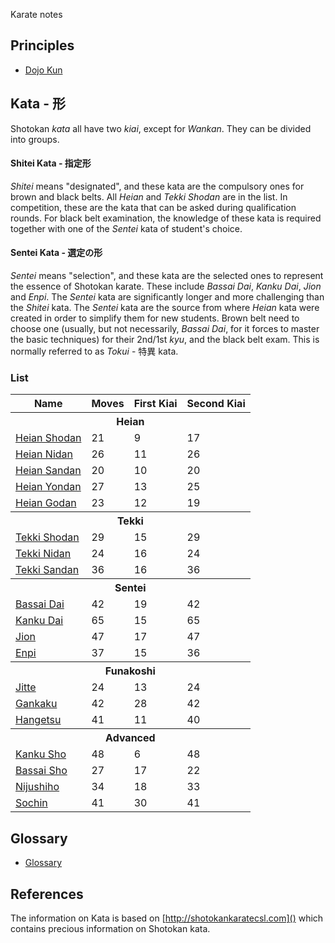 Karate notes

## Principles

* [Dojo Kun](dojo-kun.md)

## Kata - 形

Shotokan _kata_ all have two _kiai_, except for _Wankan_. They can be divided into groups.

#### Shitei Kata - 指定形

_Shitei_ means "designated", and these kata are the compulsory ones for brown and black belts. All _Heian_ and _Tekki Shodan_ are in the list. In competition, these are the kata that can be asked during qualification rounds. For black belt examination, the knowledge of these kata is required together with one of the _Sentei_ kata of student's choice.

#### Sentei Kata - 選定の形

_Sentei_ means "selection", and these kata are the selected ones to represent the essence of Shotokan karate. These include _Bassai Dai_, _Kanku Dai_, _Jion_ and _Enpi_. The _Sentei_ kata are significantly longer and more challenging than the _Shitei_ kata. The _Sentei_ kata are the source from where _Heian_ kata were created in order to simplify them for new students. Brown belt need to choose one (usually, but not necessarily, _Bassai Dai_, for it forces to master the basic techniques) for their 2nd/1st _kyu_, and the black belt exam. This is normally referred to as _Tokui_ - 特異 kata.

### List

<table>
  <tr>
    <th>Name</th>
    <th>Moves</th>
    <th>First Kiai</th>
    <th>Second Kiai</th>
  </tr>
  <tr>
    <th colspan="4">Heian</th>
  </tr>
  <tr>
    <td><a href="kata/01-heian-shodan.html">Heian Shodan</a></td>
    <td>21</td><td>9</td><td>17</td>
  </tr>
  <tr>
    <td><a href="kata/02-heian-nidan.html">Heian Nidan</a></td>
    <td>26</td><td>11</td><td>26</td>
  </tr>
  <tr>
    <td><a href="kata/03-heian-sandan.html">Heian Sandan</a></td>
    <td>20</td><td>10</td><td>20</td>
  </tr>
  <tr>
    <td><a href="kata/04-heian-yondan.html">Heian Yondan</a></td>
    <td>27</td><td>13</td><td>25</td>
  </tr>
  <tr>
    <td><a href="kata/05-heian-godan.html">Heian Godan</a></td>
    <td>23</td><td>12</td><td>19</td>
  </tr>
  <tr>
    <th colspan="4">Tekki</th>
  </tr>
  <tr>
    <td><a href="kata/06-tekki-shodan.html">Tekki Shodan</a></td>
    <td>29</td><td>15</td><td>29</td>
  </tr>
  <tr>
    <td><a href="kata/07-tekki-nidan.html">Tekki Nidan</a></td>
    <td>24</td><td>16</td><td>24</td>
  </tr>
  <tr>
    <td><a href="kata/08-tekki-sandan.html">Tekki Sandan</a></td>
    <td>36</td><td>16</td><td>36</td>
  </tr>
  <tr>
    <th colspan="4">Sentei</th>
  </tr>
  <tr>
    <td><a href="kata/09-bassai-dai.html">Bassai Dai</a></td>
    <td>42</td><td>19</td><td>42</td>
  </tr>
  <tr>
    <td><a href="kata/10-kanku-dai.html">Kanku Dai</a></td>
    <td>65</td><td>15</td><td>65</td>
  </tr>
  <tr>
    <td><a href="kata/11-jion.html">Jion</a></td>
    <td>47</td><td>17</td><td>47</td>
  </tr>
  <tr>
    <td><a href="kata/12-enpi.html">Enpi</a></td>
    <td>37</td><td>15</td><td>36</td>
  </tr>
  <tr>
    <th colspan="4">Funakoshi</th>
  </tr>
  <tr>
    <td><a href="kata/13-jitte.html">Jitte</a></td>
    <td>24</td><td>13</td><td>24</td>
  </tr>
  <tr>
    <td><a href="kata/14-gankaku.html">Gankaku</a></td>
    <td>42</td><td>28</td><td>42</td>
  </tr>
  <tr>
    <td><a href="kata/15-hangetsu.html">Hangetsu</a></td>
    <td>41</td><td>11</td><td>40</td>
  </tr>
  <tr>
    <th colspan="4">Advanced</th>
  </tr>
  <tr>
    <td><a href="kata/16-kanku-sho.html">Kanku Sho</a></td>
    <td>48</td><td>6</td><td>48</td>
  </tr>
  <tr>
    <td><a href="kata/17-bassai-sho.html">Bassai Sho</a></td>
    <td>27</td><td>17</td><td>22</td>
  </tr>
  <tr>
    <td><a href="kata/19-nijushiho.html">Nijushiho</a></td>
    <td>34</td><td>18</td><td>33</td>
  </tr>
  <tr>
    <td><a href="kata/20-sochin.html">Sochin</a></td>
    <td>41</td><td>30</td><td>41</td>
  </tr>
</table>

## Glossary

* [Glossary](glossary.md)

## References

The information on Kata is based on [http://shotokankaratecsl.com]() which contains precious information on Shotokan kata.
